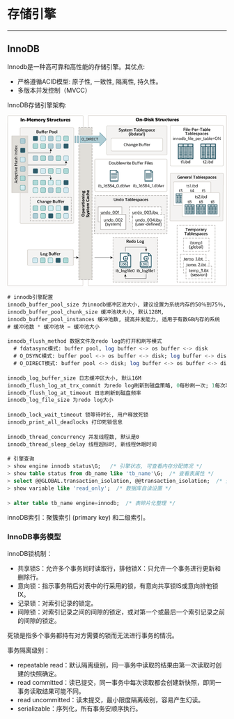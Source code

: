 # 存储引擎
---

## InnoDB

Innodb是一种高可靠和高性能的存储引擎。其优点:

* 严格遵循ACID模型: 原子性, 一致性, 隔离性, 持久性。
* 多版本并发控制（MVCC）

InnoDB存储引擎架构:

![Fig1.1 InnoDB Architecture](../../../assets/mysql-fig1.1-innodb-jia-gou.png)

```sql
# innodb引擎配置
innodb_buffer_pool_size 为innodb缓冲区池大小, 建议设置为系统内存的50％到75％, 默认128M
innodb_buffer_pool_chunk_size 缓冲池块大小, 默认128M, 
innodb_buffer_pool_instances 缓冲池数, 提高并发能力, 适用于有数GB内存的系统
# 缓冲池数 * 缓冲池块 = 缓冲池大小

innodb_flush_method 数据文件及redo log的打开和刷写模式
  # fdatasync模式: buffer pool, log buffer <-> os buffer <-> disk 
  # O_DSYNC模式: buffer pool <-> os buffer <-> disk; log buffer <-> disk
  # O_DIRECT模式: buffer pool <-> disk; log buffer <-> os buffer <-> disk

innodb_log_buffer_size 日志缓冲区大小, 默认16M
innodb_flush_log_at_trx_commit 为redo log刷新到磁盘策略, 0每秒刷一次; 1每次事务都刷; 2每次事务都写入, 但每秒刷一次.
innodb_flush_log_at_timeout 日志刷新到磁盘频率
innodb_log_file_size 为redo log大小

innodb_lock_wait_timeout 锁等待时长, 用户释放死锁
innodb_print_all_deadlocks 打印死锁信息

innodb_thread_concurrency 并发线程数, 默认是0
innodb_thread_sleep_delay 线程超标时, 新线程休眠时间

# 引擎查询
> show engine innodb status\G;   /* 引擎状态, 可查看内存分配情况 */
> show table status from db_name like 'tb_name'\G;  /* 查看表属性 */
> select @@GLOBAL.transaction_isolation, @@transaction_isolation;  /* 查看事务隔离级别 */
> show variable like 'read_only';  /* 数据库自读设置 */

> alter table tb_name engine=innodb;  /* 表碎片化整理 */
```

innoDB索引：聚簇索引 (primary key) 和二级索引。

### InnoDB事务模型

innoDB锁机制：
* 共享锁S：允许多个事务同时读取行，排他锁X：只允许一个事务进行更新和删除行。
* 意向锁：指示事务稍后对表中的行采用的锁，有意向共享锁IS或意向排他锁IX。
* 记录锁：对索引记录的锁定。
* 间隙锁：对索引记录之间的间隙的锁定，或对第一个或最后一个索引记录之前的间隙的锁定。

死锁是指多个事务都持有对方需要的锁而无法进行事务的情况。

事务隔离级别：
* repeatable read：默认隔离级别，同一事务中读取的结果由第一次读取时创建的快照确定。
* read committed：读已提交，同一事务中每次读取都会创建新快照，即同一事务读取结果可能不同。
* read uncommitted：读未提交，最小限度隔离级别，容易产生幻读。
* serializable：序列化，所有事务安顺序执行。
